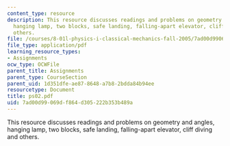 ```yaml
---
content_type: resource
description: This resource discusses readings and problems on geometry and angles,
  hanging lamp, two blocks, safe landing, falling-apart elevator, cliff diving and
  others.
file: /courses/8-01l-physics-i-classical-mechanics-fall-2005/7ad00d99069df864d305222b353b489a_ps02.pdf
file_type: application/pdf
learning_resource_types:
- Assignments
ocw_type: OCWFile
parent_title: Assignments
parent_type: CourseSection
parent_uid: 1d351dfe-ae87-8648-a7b8-2bdda84b94ee
resourcetype: Document
title: ps02.pdf
uid: 7ad00d99-069d-f864-d305-222b353b489a
---
```

This resource discusses readings and problems on geometry and angles, hanging lamp, two blocks, safe landing, falling-apart elevator, cliff diving and others.

